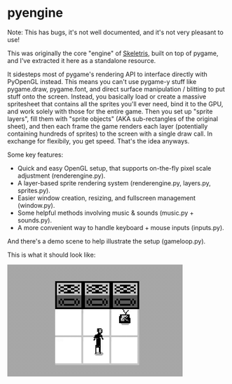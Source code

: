 # pyengine

Note: This has bugs, it's not well documented, and it's not very pleasant to use!

This was originally the core "engine" of [Skeletris](https://github.com/davidpendergast/skeletris), built on top of pygame, and I've extracted it here as a standalone resource. 

It sidesteps most of pygame's rendering API to interface directly with PyOpenGL instead. This means you can't use pygame-y stuff like pygame.draw, pygame.font, and direct surface manipulation / blitting to put stuff onto the screen. Instead, you basically load or create a massive spritesheet that contains all the sprites you'll ever need, bind it to the GPU, and work solely with those for the entire game. Then you set up "sprite layers", fill them with "sprite objects" (AKA sub-rectangles of the original sheet), and then each frame the game renders each layer (potentially containing hundreds of sprites) to the screen with a single draw call. In exchange for flexibily, you get speed. That's the idea anyways.

Some key features:
 - Quick and easy OpenGL setup, that supports on-the-fly pixel scale adjustment (renderengine.py).
 - A layer-based sprite rendering system (renderengine.py, layers.py, sprites.py).
 - Easier window creation, resizing, and fullscreen management (window.py).
 - Some helpful methods involving music & sounds (music.py + sounds.py). 
 - A more convenient way to handle keyboard + mouse inputs (inputs.py).
 
And there's a demo scene to help illustrate the setup (gameloop.py). 

This is what it should look like:

![demo](demo_scene.gif)
